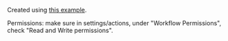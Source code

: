 
Created using [this example](https://github.com/quarto-dev/quarto-actions/blob/main/examples/example-01-basics.md).

Permissions: make sure in settings/actions, under "Workflow Permissions", check "Read and Write permissions".